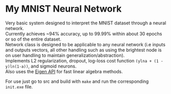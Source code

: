 # My MNIST Neural Network
Very basic system designed to interpret the MNIST dataset through a neural network. <br>
Currently achieves ~94% accuracy, up to 99.99% within about 30 epochs or so of the entire dataset. <br>
Network class is designed to be applicable to any neural network (i.e inputs and outputs vectors, all other handling such as using the brightest node is on user handling to maintain generalization/abstraction). <br>
Implements L2 regularization, dropout, log-loss cost function `(ylna + (1 - y)ln(1-a))`, and sigmoid neurons. <br>
Also uses the [Eigen API](https://gitlab.com/libeigen/eigen) for fast linear algebra methods.

For use just go to src and build with `make` and run the corresponding `init.exe` file.
